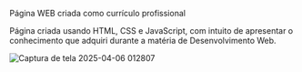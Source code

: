 Página WEB criada como currículo profissional

Página criada usando HTML, CSS e JavaScript, com intuito de apresentar o conhecimento que adquiri durante a matéria de Desenvolvimento Web.

![Captura de tela 2025-04-06 012807](https://github.com/user-attachments/assets/7e8e21e4-c12a-4582-a478-ea696d01d37d)

